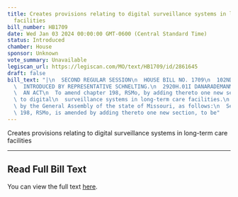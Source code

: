 ```yaml
---
title: Creates provisions relating to digital surveillance systems in long-term care
  facilities
bill_number: HB1709
date: Wed Jan 03 2024 00:00:00 GMT-0600 (Central Standard Time)
status: Introduced
chamber: House
sponsor: Unknown
vote_summary: Unavailable
legiscan_url: https://legiscan.com/MO/text/HB1709/id/2861645
draft: false
bill_text: "|\n  SECOND REGULAR SESSION\n  HOUSE BILL NO. 1709\n  102ND GENERAL ASSEMBLY\n\
  \  INTRODUCED BY REPRESENTATIVE SCHNELTING.\n  2920H.01I DANARADEMANMILLER,ChiefClerk\n\
  \  AN ACT\n  To amend chapter 198, RSMo, by adding thereto one new section relating\
  \ to digital\n  surveillance systems in long-term care facilities.\n  Be it enacted\
  \ by the General Assembly of the state of Missouri, as follows:\n  Section A. Chapter\
  \ 198, RSMo, is amended by adding thereto one new section, to be"
---
```

Creates provisions relating to digital surveillance systems in long-term care facilities

---

## Read Full Bill Text

You can view the full text [here](https://legiscan.com/MO/text/HB1709/id/2861645).
